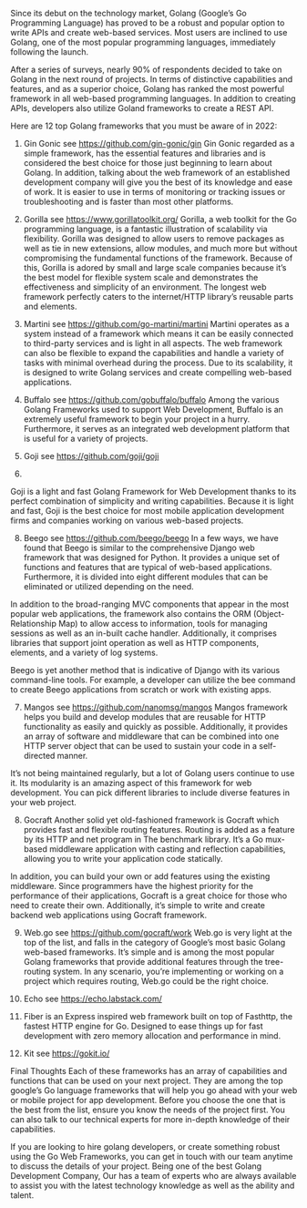 Since its debut on the technology market, Golang (Google’s Go Programming Language) has proved to be a robust and popular option to write APIs and create web-based services. Most users are inclined to use Golang, one of the most popular programming languages, immediately following the launch.

After a series of surveys, nearly 90% of respondents decided to take on Golang in the next round of projects. In terms of distinctive capabilities and features, and as a superior choice, Golang has ranked the most powerful framework in all web-based programming languages. In addition to creating APIs, developers also utilize Goland frameworks to create a REST API. 

Here are 12 top Golang frameworks that you must be aware of in 2022:

1. Gin Gonic see https://github.com/gin-gonic/gin
Gin Gonic regarded as a simple framework, has the essential features and libraries and is considered the best choice for those just beginning to learn about Golang. In addition, talking about the web framework of an established development company will give you the best of its knowledge and ease of work. It is easier to use in terms of monitoring or tracking issues or troubleshooting and is faster than most other platforms.

3. Gorilla see https://www.gorillatoolkit.org/
Gorilla, a web toolkit for the Go programming language, is a fantastic illustration of scalability via flexibility. Gorilla was designed to allow users to remove packages as well as tie in new extensions, allow modules, and much more but without compromising the fundamental functions of the framework. Because of this, Gorilla is adored by small and large scale companies because it’s the best model for flexible system scale and demonstrates the effectiveness and simplicity of an environment. The longest web framework perfectly caters to the internet/HTTP library’s reusable parts and elements.

4. Martini see https://github.com/go-martini/martini
Martini operates as a system instead of a framework which means it can be easily connected to third-party services and is light in all aspects. The web framework can also be flexible to expand the capabilities and handle a variety of tasks with minimal overhead during the process. Due to its scalability, it is designed to write Golang services and create compelling web-based applications.

5. Buffalo see https://github.com/gobuffalo/buffalo
Among the various Golang Frameworks used to support Web Development, Buffalo is an extremely useful framework to begin your project in a hurry. Furthermore, it serves as an integrated web development platform that is useful for a variety of projects.

6. Goji see https://github.com/goji/goji
7. 
Goji is a light and fast Golang Framework for Web Development thanks to its perfect combination of simplicity and writing capabilities. Because it is light and fast, Goji is the best choice for most mobile application development firms and companies working on various web-based projects.

8. Beego see https://github.com/beego/beego
In a few ways, we have found that Beego is similar to the comprehensive Django web framework that was designed for Python. It provides a unique set of functions and features that are typical of web-based applications. Furthermore, it is divided into eight different modules that can be eliminated or utilized depending on the need.

In addition to the broad-ranging MVC components that appear in the most popular web applications, the framework also contains the ORM (Object-Relationship Map) to allow access to information, tools for managing sessions as well as an in-built cache handler. Additionally, it comprises libraries that support joint operation as well as HTTP components, elements, and a variety of log systems.

Beego is yet another method that is indicative of Django with its various command-line tools. For example, a developer can utilize the bee command to create Beego applications from scratch or work with existing apps.

7. Mangos see https://github.com/nanomsg/mangos
Mangos framework helps you build and develop modules that are reusable for HTTP functionality as easily and quickly as possible. Additionally, it provides an array of software and middleware that can be combined into one HTTP server object that can be used to sustain your code in a self-directed manner.

It’s not being maintained regularly, but a lot of Golang users continue to use it. Its modularity is an amazing aspect of this framework for web development. You can pick different libraries to include diverse features in your web project.

8. Gocraft
Another solid yet old-fashioned framework is Gocraft which provides fast and flexible routing features. Routing is added as a feature by its HTTP and net program in The benchmark library. It’s a Go mux-based middleware application with casting and reflection capabilities, allowing you to write your application code statically.

In addition, you can build your own or add features using the existing middleware. Since programmers have the highest priority for the performance of their applications, Gocraft is a great choice for those who need to create their own. Additionally, it’s simple to write and create backend web applications using Gocraft framework.

9. Web.go see https://github.com/gocraft/work
Web.go is very light at the top of the list, and falls in the category of Google’s most basic Golang web-based frameworks. It’s simple and is among the most popular Golang frameworks that provide additional features through the tree-routing system. In any scenario, you’re implementing or working on a project which requires routing, Web.go could be the right choice.

10. Echo see https://echo.labstack.com/
    
12. Fiber is an Express inspired web framework built on top of Fasthttp, the fastest HTTP engine for Go. Designed to ease things up for fast development with zero memory allocation and performance in mind.

13. Kit see https://gokit.io/

Final Thoughts
Each of these frameworks has an array of capabilities and functions that can be used on your next project. They are among the top google’s Go language frameworks that will help you go ahead with your web or mobile project for app development. Before you choose the one that is the best from the list, ensure you know the needs of the project first. You can also talk to our technical experts for more in-depth knowledge of their capabilities.

If you are looking to hire golang developers, or create something robust using the Go Web Frameworks, you can get in touch with our team anytime to discuss the details of your project. Being one of the best Golang Development Company, Our has a team of experts who are always available to assist you with the latest technology knowledge as well as the ability and talent.


